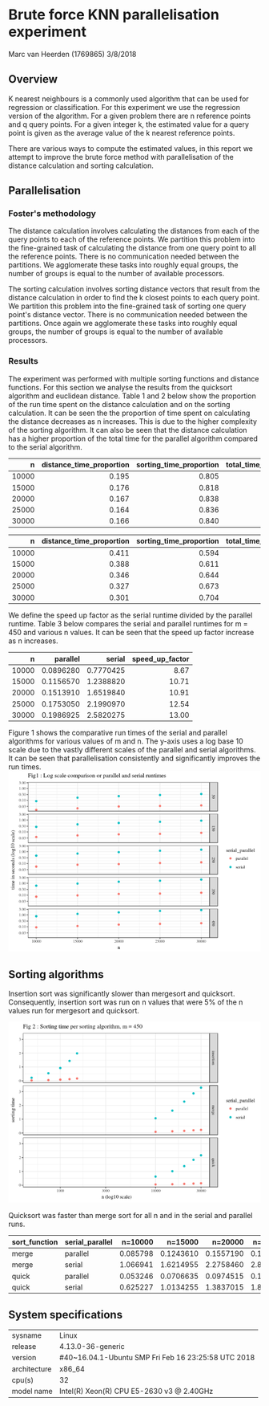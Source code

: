 Brute force KNN parallelisation experiment
================
Marc van Heerden (1769865)
3/8/2018

Overview
--------

K nearest neighbours is a commonly used algorithm that can be used for regression or classification. For this experiment we use the regression version of the algorithm. For a given problem there are n reference points and q query points. For a given integer k, the estimated value for a query point is given as the average value of the k nearest reference points.

There are various ways to compute the estimated values, in this report we attempt to improve the brute force method with parallelisation of the distance calculation and sorting calculation.

Parallelisation
---------------

### Foster's methodology

The distance calculation involves calculating the distances from each of the query points to each of the reference points. We partition this problem into the fine-grained task of calculating the distance from one query point to all the reference points. There is no communication needed between the partitions. We agglomerate these tasks into roughly equal groups, the number of groups is equal to the number of available processors.

The sorting calculation involves sorting distance vectors that result from the distance calculation in order to find the k closest points to each query point. We partition this problem into the fine-grained task of sorting one query point's distance vector. There is no communication needed between the partitions. Once again we agglomerate these tasks into roughly equal groups, the number of groups is equal to the number of available processors.

### Results

The experiment was performed with multiple sorting functions and distance functions. For this section we analyse the results from the quicksort algorithm and euclidean distance. Table 1 and 2 below show the proportion of the run time spent on the distance calculation and on the sorting calculation. It can be seen the the proportion of time spent on calculating the distance decreases as n increases. This is due to the higher complexity of the sorting algorithm. It can also be seen that the distance calculation has a higher proportion of the total time for the parallel algorithm compared to the serial algorithm.

|      n|  distance\_time\_proportion|  sorting\_time\_proportion|  total\_time\_seconds|
|------:|---------------------------:|--------------------------:|---------------------:|
|  10000|                       0.195|                      0.805|                 0.777|
|  15000|                       0.176|                      0.818|                 1.239|
|  20000|                       0.167|                      0.838|                 1.652|
|  25000|                       0.164|                      0.836|                 2.199|
|  30000|                       0.166|                      0.840|                 2.582|

|      n|  distance\_time\_proportion|  sorting\_time\_proportion|  total\_time\_seconds|
|------:|---------------------------:|--------------------------:|---------------------:|
|  10000|                       0.411|                      0.594|                 0.090|
|  15000|                       0.388|                      0.611|                 0.116|
|  20000|                       0.346|                      0.644|                 0.151|
|  25000|                       0.327|                      0.673|                 0.175|
|  30000|                       0.301|                      0.704|                 0.199|

We define the speed up factor as the serial runtime divided by the parallel runtime. Table 3 below compares the serial and parallel runtimes for m = 450 and various n values. It can be seen that the speed up factor increase as n increases.

|      n|   parallel|     serial|  speed\_up\_factor|
|------:|----------:|----------:|------------------:|
|  10000|  0.0896280|  0.7770425|               8.67|
|  15000|  0.1156570|  1.2388820|              10.71|
|  20000|  0.1513910|  1.6519840|              10.91|
|  25000|  0.1753050|  2.1990970|              12.54|
|  30000|  0.1986925|  2.5820275|              13.00|

Figure 1 shows the comparative run times of the serial and parallel algorithms for various values of m and n. The y-axis uses a log base 10 scale due to the vastly different scales of the parallel and serial algorithms. It can be seen that parallelisation consistently and significantly improves the run times. ![](README_files/figure-markdown_github/unnamed-chunk-3-1.png)

Sorting algorithms
------------------

Insertion sort was significantly slower than mergesort and quicksort. Consequently, insertion sort was run on n values that were 5% of the n values run for mergesort and quicksort.

![](README_files/figure-markdown_github/unnamed-chunk-4-1.png)

Quicksort was faster than merge sort for all n and in the serial and parallel runs.

| sort\_function | serial\_parallel |   n=10000|    n=15000|    n=20000|   n=25000|    n=30000|
|:---------------|:-----------------|---------:|----------:|----------:|---------:|----------:|
| merge          | parallel         |  0.085798|  0.1243610|  0.1557190|  0.198747|  0.2275625|
| merge          | serial           |  1.066941|  1.6214955|  2.2758460|  2.868114|  3.2838765|
| quick          | parallel         |  0.053246|  0.0706635|  0.0974515|  0.117997|  0.1398360|
| quick          | serial           |  0.625227|  1.0134255|  1.3837015|  1.838917|  2.1684655|

System specifications
---------------------

|              |                                                      |
|:-------------|:-----------------------------------------------------|
| sysname      | Linux                                                |
| release      | 4.13.0-36-generic                                    |
| version      | \#40~16.04.1-Ubuntu SMP Fri Feb 16 23:25:58 UTC 2018 |
| architecture | x86\_64                                              |
| cpu(s)       | 32                                                   |
| model name   | Intel(R) Xeon(R) CPU E5-2630 v3 @ 2.40GHz            |
